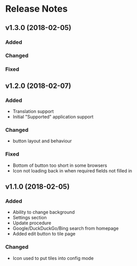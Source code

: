 # Release Notes

## v1.3.0 (2018-02-05)

### Added

### Changed

### Fixed



## v1.2.0 (2018-02-07)

### Added
- Translation support
- Initial "Supported" application support

### Changed
- button layout and behaviour

### Fixed
- Bottom of button too short in some browsers
- Icon not loading back in when required fields not filled in


## v1.1.0 (2018-02-05)

### Added
- Ability to change background
- Settings section
- Update procedure
- Google/DuckDuckGo/Bing search from homepage
- Added edit button to tile page

### Changed
- Icon used to put tiles into config mode
